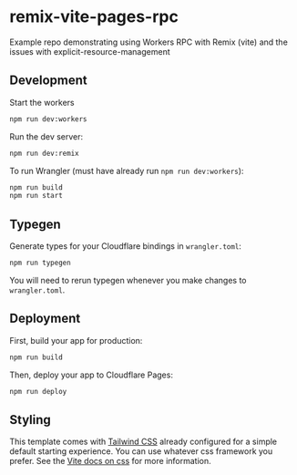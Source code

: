 # remix-vite-pages-rpc
Example repo demonstrating using Workers RPC with Remix (vite) and the issues with explicit-resource-management

## Development
Start the workers
```sh
npm run dev:workers
```

Run the dev server:

```sh
npm run dev:remix
```

To run Wrangler (must have already run `npm run dev:workers`):

```sh
npm run build
npm run start
```

## Typegen

Generate types for your Cloudflare bindings in `wrangler.toml`:

```sh
npm run typegen
```

You will need to rerun typegen whenever you make changes to `wrangler.toml`.

## Deployment
First, build your app for production:

```sh
npm run build
```

Then, deploy your app to Cloudflare Pages:

```sh
npm run deploy
```

## Styling

This template comes with [Tailwind CSS](https://tailwindcss.com/) already configured for a simple default starting experience. You can use whatever css framework you prefer. See the [Vite docs on css](https://vitejs.dev/guide/features.html#css) for more information.
